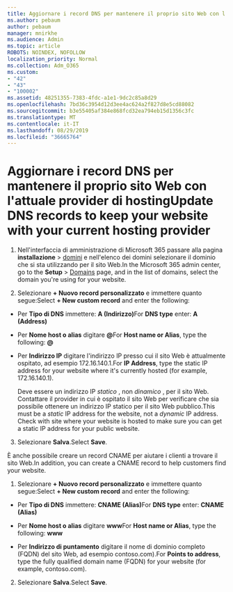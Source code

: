 ```yaml
---
title: Aggiornare i record DNS per mantenere il proprio sito Web con l'attuale provider di hosting
ms.author: pebaum
author: pebaum
manager: mnirkhe
ms.audience: Admin
ms.topic: article
ROBOTS: NOINDEX, NOFOLLOW
localization_priority: Normal
ms.collection: Adm_O365
ms.custom:
- "42"
- "43"
- "100002"
ms.assetid: 48251355-7383-4fdc-a1e1-9dc2c85a8d29
ms.openlocfilehash: 7bd36c3954d12d3ee4ac624a2f827d8e5cd88082
ms.sourcegitcommit: b3e55405af384e868fcd32ea794eb15d1356c3fc
ms.translationtype: MT
ms.contentlocale: it-IT
ms.lasthandoff: 08/29/2019
ms.locfileid: "36665764"
---
```

# <a name="update-dns-records-to-keep-your-website-with-your-current-hosting-provider"></a><span data-ttu-id="8c04f-102">Aggiornare i record DNS per mantenere il proprio sito Web con l'attuale provider di hosting</span><span class="sxs-lookup"><span data-stu-id="8c04f-102">Update DNS records to keep your website with your current hosting provider</span></span>

1. <span data-ttu-id="8c04f-103">Nell'interfaccia di amministrazione di Microsoft 365 passare alla pagina **installazione** > [domini](https://portal.office.com/adminportal/home#/Domains) e nell'elenco dei domini selezionare il dominio che si sta utilizzando per il sito Web.</span><span class="sxs-lookup"><span data-stu-id="8c04f-103">In the Microsoft 365 admin center, go to the **Setup** > [Domains](https://portal.office.com/adminportal/home#/Domains) page, and in the list of domains, select the domain you're using for your website.</span></span>

2. <span data-ttu-id="8c04f-104">Selezionare **+ Nuovo record personalizzato** e immettere quanto segue:</span><span class="sxs-lookup"><span data-stu-id="8c04f-104">Select **+ New custom record** and enter the following:</span></span>

  - <span data-ttu-id="8c04f-105">Per **Tipo di DNS** immettere: **A (Indirizzo)**</span><span class="sxs-lookup"><span data-stu-id="8c04f-105">For **DNS type** enter: **A (Address)**</span></span>

  - <span data-ttu-id="8c04f-106">Per **Nome host o alias** digitare **@**</span><span class="sxs-lookup"><span data-stu-id="8c04f-106">For **Host name or Alias**, type the following: **@**</span></span>

  - <span data-ttu-id="8c04f-107">Per **Indirizzo IP** digitare l'indirizzo IP presso cui il sito Web è attualmente ospitato, ad esempio 172.16.140.1.</span><span class="sxs-lookup"><span data-stu-id="8c04f-107">For **IP Address**, type the static IP address for your website where it's currently hosted (for example, 172.16.140.1).</span></span>

    <span data-ttu-id="8c04f-p101">Deve essere un indirizzo IP  *statico*  , non  *dinamico*  , per il sito Web. Contattare il provider in cui è ospitato il sito Web per verificare che sia possibile ottenere un indirizzo IP statico per il sito Web pubblico.</span><span class="sxs-lookup"><span data-stu-id="8c04f-p101">This must be a  *static*  IP address for the website, not a  *dynamic*  IP address. Check with site where your website is hosted to make sure you can get a static IP address for your public website.</span></span>

3. <span data-ttu-id="8c04f-110">Selezionare **Salva**.</span><span class="sxs-lookup"><span data-stu-id="8c04f-110">Select **Save**.</span></span>

<span data-ttu-id="8c04f-111">È anche possibile creare un record CNAME per aiutare i clienti a trovare il sito Web.</span><span class="sxs-lookup"><span data-stu-id="8c04f-111">In addition, you can create a CNAME record to help customers find your website.</span></span>
  
1. <span data-ttu-id="8c04f-112">Selezionare **+ Nuovo record personalizzato** e immettere quanto segue:</span><span class="sxs-lookup"><span data-stu-id="8c04f-112">Select **+ New custom record** and enter the following:</span></span>

  - <span data-ttu-id="8c04f-113">Per **Tipo di DNS** immettere: **CNAME (Alias)**</span><span class="sxs-lookup"><span data-stu-id="8c04f-113">For **DNS type** enter: **CNAME (Alias)**</span></span>

  - <span data-ttu-id="8c04f-114">Per **Nome host o alias** digitare **www**</span><span class="sxs-lookup"><span data-stu-id="8c04f-114">For **Host name or Alias**, type the following: **www**</span></span>

  - <span data-ttu-id="8c04f-115">Per **Indirizzo di puntamento** digitare il nome di dominio completo (FQDN) del sito Web, ad esempio contoso.com).</span><span class="sxs-lookup"><span data-stu-id="8c04f-115">For **Points to address**, type the fully qualified domain name (FQDN) for your website (for example, contoso.com).</span></span>

2. <span data-ttu-id="8c04f-116">Selezionare **Salva**.</span><span class="sxs-lookup"><span data-stu-id="8c04f-116">Select **Save**.</span></span>
